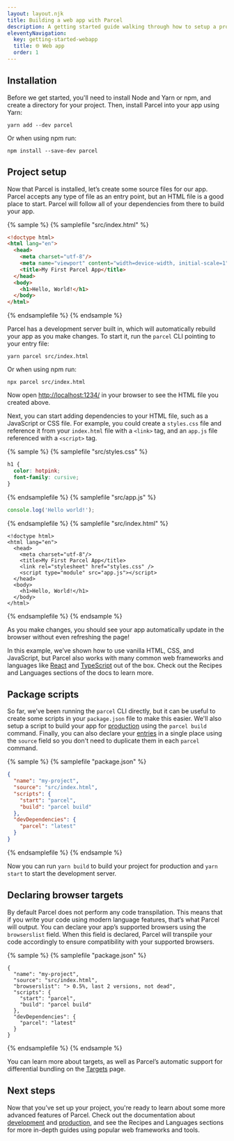 ```yaml
---
layout: layout.njk
title: Building a web app with Parcel
description: A getting started guide walking through how to setup a project with Parcel.
eleventyNavigation:
  key: getting-started-webapp
  title: 🌐 Web app
  order: 1
---
```


## Installation

Before we get started, you'll need to install Node and Yarn or npm, and create a directory for your project. Then, install Parcel into your app using Yarn:

```shell
yarn add --dev parcel
```

Or when using npm run:

```shell
npm install --save-dev parcel
```

## Project setup

Now that Parcel is installed, let’s create some source files for our app. Parcel accepts any type of file as an entry point, but an HTML file is a good place to start. Parcel will follow all of your dependencies from there to build your app.

{% sample %}
{% samplefile "src/index.html" %}

```html
<!doctype html>
<html lang="en">
  <head>
    <meta charset="utf-8"/>
    <meta name="viewport" content="width=device-width, initial-scale=1">
    <title>My First Parcel App</title>
  </head>
  <body>
    <h1>Hello, World!</h1>
  </body>
</html>
```

{% endsamplefile %}
{% endsample %}

Parcel has a development server built in, which will automatically rebuild your app as you make changes. To start it, run the `parcel` CLI pointing to your entry file:

```shell
yarn parcel src/index.html
```

Or when using npm run:

```shell
npx parcel src/index.html
```

Now open [http://localhost:1234/](http://localhost:1234/) in your browser to see the HTML file you created above.

Next, you can start adding dependencies to your HTML file, such as a JavaScript or CSS file. For example, you could create a `styles.css` file and reference it from your `index.html` file with a `<link>` tag, and an `app.js` file referenced with a `<script>` tag.

{% sample %}
{% samplefile "src/styles.css" %}

```css
h1 {
  color: hotpink;
  font-family: cursive;
}
```

{% endsamplefile %}
{% samplefile "src/app.js" %}

```javascript
console.log('Hello world!');
```

{% endsamplefile %}
{% samplefile "src/index.html" %}

```html/5-6
<!doctype html>
<html lang="en">
  <head>
    <meta charset="utf-8"/>
    <title>My First Parcel App</title>
    <link rel="stylesheet" href="styles.css" />
    <script type="module" src="app.js"></script>
  </head>
  <body>
    <h1>Hello, World!</h1>
  </body>
</html>
```

{% endsamplefile %}
{% endsample %}

As you make changes, you should see your app automatically update in the browser without even refreshing the page!

In this example, we’ve shown how to use vanilla HTML, CSS, and JavaScript, but Parcel also works with many common web frameworks and languages like [React](/recipes/react/) and [TypeScript](/languages/typescript/) out of the box. Check out the Recipes and Languages sections of the docs to learn more.

## Package scripts

So far, we’ve been running the `parcel` CLI directly, but it can be useful to create some scripts in your `package.json` file to make this easier. We'll also setup a script to build your app for [production](/features/production/) using the `parcel build` command. Finally, you can also declare your [entries](/features/targets/#entries) in a single place using the `source` field so you don't need to duplicate them in each `parcel` command.

{% sample %}
{% samplefile "package.json" %}

```json
{
  "name": "my-project",
  "source": "src/index.html",
  "scripts": {
    "start": "parcel",
    "build": "parcel build"
  },
  "devDependencies": {
    "parcel": "latest"
  }
}
```

{% endsamplefile %}
{% endsample %}

Now you can run `yarn build` to build your project for production and `yarn start` to start the development server.

## Declaring browser targets

By default Parcel does not perform any code transpilation. This means that if you write your code using modern language features, that’s what Parcel will output. You can declare your app’s supported browsers using the `browserslist` field. When this field is declared, Parcel will transpile your code accordingly to ensure compatibility with your supported browsers.

{% sample %}
{% samplefile "package.json" %}

```json/3
{
  "name": "my-project",
  "source": "src/index.html",
  "browserslist": "> 0.5%, last 2 versions, not dead",
  "scripts": {
    "start": "parcel",
    "build": "parcel build"
  },
  "devDependencies": {
    "parcel": "latest"
  }
}
```

{% endsamplefile %}
{% endsample %}

You can learn more about targets, as well as Parcel’s automatic support for differential bundling on the [Targets](/features/targets/) page.

## Next steps

Now that you’ve set up your project, you're ready to learn about some more advanced features of Parcel. Check out the documentation about [development](/features/development/) and [production](/features/production/), and see the Recipes and Languages sections for more in-depth guides using popular web frameworks and tools.

